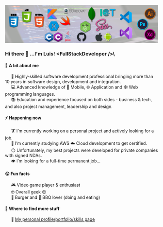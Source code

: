 ![stacks](./Background.png)

### Hi there 👋 ...I'm Luis! \<FullStackDeveloper />\

#### 🤔 A bit about me
&nbsp;&nbsp;&nbsp;&nbsp;&nbsp;🤹 Highly-skilled software development professional bringing more than 10 years in software design, development and integration.<br>
&nbsp;&nbsp;&nbsp;&nbsp;&nbsp;💻 Advanced knowledge of 📱 Mobile, 🌐 Application and 🕸️ Web programming languages.<br>
&nbsp;&nbsp;&nbsp;&nbsp;&nbsp;📚 Education and experience focused on both sides - business & tech, and also project management, leadership and design.

#### ⚡ Happening now
&nbsp;&nbsp;&nbsp;&nbsp;&nbsp;🏋️‍ I’m currently working on a personal project and actively looking for a job.<br>
&nbsp;&nbsp;&nbsp;&nbsp;&nbsp;📖 I’m currently studying AWS ☁️ Cloud development to get certified.<br>
&nbsp;&nbsp;&nbsp;&nbsp;&nbsp;😔 Unfortunately, my best projects were developed for private companies with signed NDAs.<br>
&nbsp;&nbsp;&nbsp;&nbsp;&nbsp;👁️ I’m looking for a full-time permanent job...<br>

#### 😜 Fun facts<br>
&nbsp;&nbsp;&nbsp;&nbsp;&nbsp;🎮 Video game player & enthusiast<br>
&nbsp;&nbsp;&nbsp;&nbsp;&nbsp;🤓 Overall geek 😊<br>
&nbsp;&nbsp;&nbsp;&nbsp;&nbsp;🍔 Burger and 🥩 BBQ lover (doing and eating)<br>

#### 💬 Where to find more stuff
&nbsp;&nbsp;&nbsp;&nbsp;&nbsp;💼 [My personal profile/portfolio/skills page](https://appdevcanada.github.io) 
